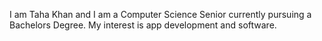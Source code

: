 I am Taha Khan and I am a Computer Science Senior currently pursuing a Bachelors Degree. My interest is app development and software.
